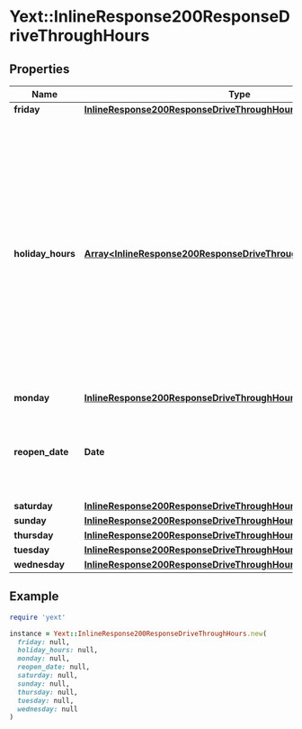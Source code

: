 # Yext::InlineResponse200ResponseDriveThroughHours

## Properties

| Name | Type | Description | Notes |
| ---- | ---- | ----------- | ----- |
| **friday** | [**InlineResponse200ResponseDriveThroughHoursFriday**](InlineResponse200ResponseDriveThroughHoursFriday.md) |  | [optional] |
| **holiday_hours** | [**Array&lt;InlineResponse200ResponseDriveThroughHoursHolidayHours&gt;**](InlineResponse200ResponseDriveThroughHoursHolidayHours.md) |  **NOTE:** The list of Holiday Hours that you send us must be comprehensive. For example, if you send us a list of Holiday Hours that does not include Holiday Hours that you sent in your last update, Yext considers the missing Holiday Hours to be deleted, and we remove them.   Array must be ordered.   Filtering Type: &#x60;list of object&#x60; | [optional] |
| **monday** | [**InlineResponse200ResponseDriveThroughHoursMonday**](InlineResponse200ResponseDriveThroughHoursMonday.md) |  | [optional] |
| **reopen_date** | **Date** |  Date must be on or after 1970-01-01 Date must be before or on 2038-01-01  Filtering Type: &#x60;date&#x60; | [optional] |
| **saturday** | [**InlineResponse200ResponseDriveThroughHoursSaturday**](InlineResponse200ResponseDriveThroughHoursSaturday.md) |  | [optional] |
| **sunday** | [**InlineResponse200ResponseDriveThroughHoursSunday**](InlineResponse200ResponseDriveThroughHoursSunday.md) |  | [optional] |
| **thursday** | [**InlineResponse200ResponseDriveThroughHoursThursday**](InlineResponse200ResponseDriveThroughHoursThursday.md) |  | [optional] |
| **tuesday** | [**InlineResponse200ResponseDriveThroughHoursTuesday**](InlineResponse200ResponseDriveThroughHoursTuesday.md) |  | [optional] |
| **wednesday** | [**InlineResponse200ResponseDriveThroughHoursWednesday**](InlineResponse200ResponseDriveThroughHoursWednesday.md) |  | [optional] |

## Example

```ruby
require 'yext'

instance = Yext::InlineResponse200ResponseDriveThroughHours.new(
  friday: null,
  holiday_hours: null,
  monday: null,
  reopen_date: null,
  saturday: null,
  sunday: null,
  thursday: null,
  tuesday: null,
  wednesday: null
)
```

